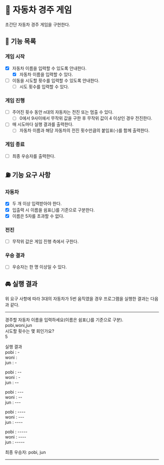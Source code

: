 # 🚗 자동차 경주 게임
초간단 자동차 경주 게임을 구현한다.

## 🛞 기능 목록
### 게임 시작
- [X] 자동차 이름을 입력할 수 있도록 안내한다.
  - [X] 자동차 이름을 입력할 수 있다.
- [ ] 이동을 시도할 횟수를 입력할 수 있도록 안내한다.
  - [ ] 시도 횟수를 입력할 수 있다.
### 게임 진행
- [ ] 주어진 횟수 동안 n대의 자동차는 전진 또는 멈출 수 있다.
  - [ ] 0에서 9사이에서 무작위 값을 구한 후 무작위 값이 4 이상인 경우 전진한다.
- [ ] 매 시도마다 실행 결과를 출력한다.
  - [ ] 자동차 이름과 해당 자동차의 전진 횟수만큼의 붙임표(-)를 함께 출력한다.
### 게임 종료
- [ ] 최종 우승자를 출력한다.

## ⛽ 기능 요구 사항

### 자동차
- [X] 두 개 이상 입력받아야 한다.
- [X] 입출력 시 이름을 쉼표(,)를 기준으로 구분한다.
- [X] 이름은 5자를 초과할 수 없다.

### 전진
- [ ] 무작위 값은 게임 진행 측에서 구한다.

### 우승 결과
- [ ] 우승자는 한 명 이상일 수 있다.


## 🚘 실행 결과
위 요구 사항에 따라 3대의 자동차가 5번 움직였을 경우 프로그램을 실행한 결과는 다음과 같다.

---
경주할 자동차 이름을 입력하세요(이름은 쉼표(,)를 기준으로 구분).</br>
pobi,woni,jun</br>
시도할 횟수는 몇 회인가요?</br>
5</br>

실행 결과</br>
pobi : -</br>
woni :</br>
jun : -</br>

pobi : --</br>
woni : -</br>
jun : --</br>

pobi : ---</br>
woni : --</br>
jun : ---</br>

pobi : ----</br>
woni : ---</br>
jun : ----</br>

pobi : -----</br>
woni : ----</br>
jun : -----</br>

최종 우승자: pobi, jun

---